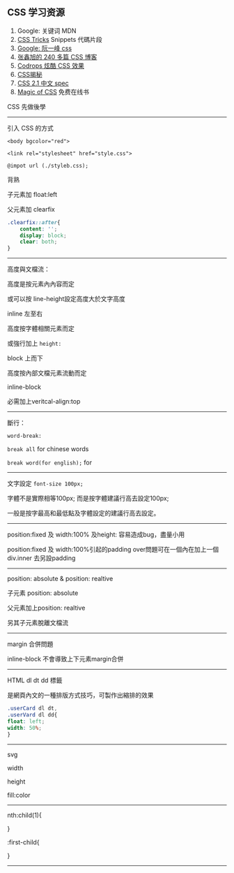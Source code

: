 ## CSS 学习资源

1. Google: 关键词 MDN
2. [CSS Tricks](https://css-tricks.com/) Snippets 代碼片段
3. [Google: 阮一峰 css](https://www.google.com/search?q=%E9%98%AE%E4%B8%80%E5%B3%B0+css)
4. [张鑫旭的 240 多篇 CSS 博客](http://www.zhangxinxu.com/wordpress/category/css/page/25/)
5. [Codrops 炫酷 CSS 效果](https://tympanus.net/codrops/category/playground/)
6. [CSS揭秘](http://www.ituring.com.cn/book/1695)
7. [CSS 2.1 中文 spec](http://cndevdocs.com/)
8. [Magic of CSS](http://adamschwartz.co/magic-of-css/) 免费在线书



CSS 先做後學

---

引入 CSS 的方式

`<body bgcolor="red">`

`<link rel="stylesheet" href="style.css">`

`@impot url (./styleb.css);`



背熟

子元素加 float:left

父元素加 clearfix

```css
.clearfix::after{
    content: '';
    display: block;
    clear: both;
}
```

---



高度與文檔流：

高度是按元素內內容而定

或可以按 line-height設定高度大於文字高度



inline 左至右

高度按字體相關元素而定

或強行加上 `height:`



block 上而下

高度按內部文檔元素流動而定



inline-block

必需加上veritcal-align:top



---



斷行：

`word-break:`

`break all` for chinese words

`break word(for english);` for 

 

---



文字設定 `font-size 100px;`

字體不是實際相等100px; 而是按字體建議行高去設定100px;

一般是按字最高和最低點及字體設定的建議行高去設定。 



---



position:fixed 及 width:100% 及height: 容易造成bug，盡量小用

position:fixed 及 width:100%引起的padding over問題可在一個內在加上一個div.inner 去另設padding



---



position: absolute & position: realtive

子元素 position: absolute 

父元素加上position: realtive



另其子元素脫離文檔流



---



margin 合併問題

inline-block 不會導致上下元素margin合併



---



HTML dl dt dd 標籤 

是網頁內文的一種排版方式技巧，可製作出縮排的效果

```css
.userCard dl dt, 
.userVard dl dd{
float: left;
width: 50%;
}
```



---

svg

width

height

fill:color

---

nth:child(1){

}

:first-child{

}

---



